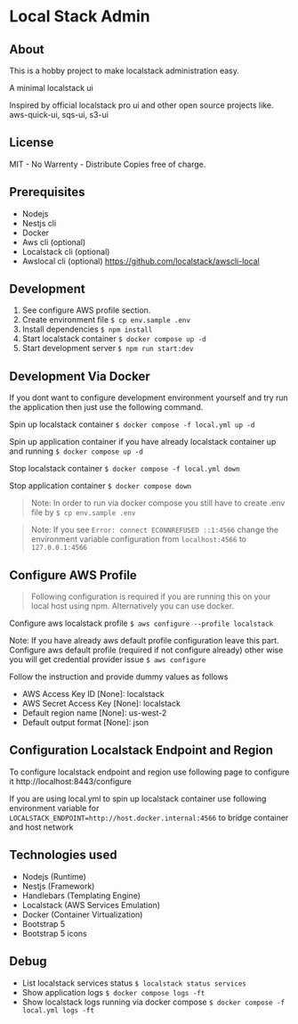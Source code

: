 

# Local Stack Admin

## About

This is a hobby project to make localstack administration easy.

A minimal localstack ui

Inspired by official localstack pro ui and other open source projects like. aws-quick-ui, sqs-ui, s3-ui

## License

MIT - No Warrenty - Distribute Copies free of charge.

## Prerequisites

- Nodejs
- Nestjs cli
- Docker
- Aws cli (optional)
- Localstack cli (optional)
- Awslocal cli (optional) https://github.com/localstack/awscli-local

## Development

1. See configure AWS profile section.
2. Create environment file `$ cp env.sample .env`
3. Install dependencies `$ npm install`
4. Start localstack container `$ docker compose up -d`
5. Start development server `$ npm run start:dev`

## Development Via Docker

If you dont want to configure development environment yourself and try run the application then just use the following command.

Spin up localstack container
`$ docker compose -f local.yml up -d`

Spin up application container if you have already localstack container up and running
`$ docker compose up -d`

Stop localstack container
`$ docker compose -f local.yml down`

Stop application container
`$ docker compose down`

> Note: In order to run via docker compose you still have to create .env file by `$ cp env.sample .env`

> Note: If you see `Error: connect ECONNREFUSED ::1:4566` change the environment variable configuration from `localhost:4566` to `127.0.0.1:4566`

## Configure AWS Profile

> Following configuration is required if you are running this on your local host using npm. Alternatively you can use docker.

Configure aws localstack profile
`$ aws configure --profile localstack`

Note: If you have already aws default profile configuration leave this part.
Configure aws default profile (required if not configure already) other wise you will get credential provider issue
`$ aws configure` 

Follow the instruction and provide dummy values as follows
- AWS Access Key ID [None]: localstack
- AWS Secret Access Key [None]: localstack
- Default region name [None]: us-west-2
- Default output format [None]: json

## Configuration Localstack Endpoint and Region

To configure localstack endpoint and region use following page to configure it http://localhost:8443/configure

If you are using local.yml to spin up localstack container use following environment variable for
`LOCALSTACK_ENDPOINT=http://host.docker.internal:4566` to bridge container and host network 

## Technologies used
- Nodejs (Runtime)
- Nestjs (Framework)
- Handlebars (Templating Engine)
- Localstack (AWS Services Emulation)
- Docker (Container Virtualization)
- Bootstrap 5
- Bootstrap 5 icons

## Debug

- List localstack services status `$ localstack status services`
- Show application logs `$ docker compose logs -ft`
- Show localstack logs running via docker compose `$ docker compose -f local.yml logs -ft`